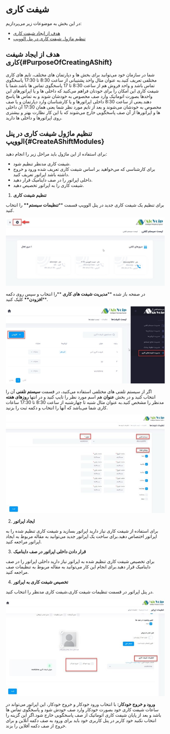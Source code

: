 # شیفت کاری

در این بخش به موضوعات زیر می‌پردازیم:
- [هدف از ایجاد شیفت کاری ](#PurposeOfCreatingAShift)
- [تنظیم ماژول شیفت کاری در پنل الوویپ ](#CreateAShiftModules)

## هدف از ایجاد شیفت کاری{#PurposeOfCreatingAShift}

شما در سازمان خود می‌توانید برای بخش ها و دپارتمان های مختلف، تایم های کاری مختلفی تعریف کنید.به عنوان مثال واحد پشتیبانی از ساعت 8:30 تا 17:30 پاسخگوی تماس باشد و  واحد فروش هم از ساعت 8:30 تا 17 پاسخگوی تماس ها باشد.شما با شیفت کاری این امکان را برای خودتان فراهم می‌کنید که داخلی ها و یا اپراتورهای این واحدها بصورت اتوماتیک وارد صف  مخصوص به خودشان شوند و  به تماس ها پاسخ دهند.یعنی از ساعت 8:30 داخلی اپراتورها و یا کارشناسان وارد دپارتمان و یا صف مخصوص به خودشان می‌شوند و بعد از تایم مورد نظر شما یعنی همان 17:30 آن داخلی ها و اپراتورها از آن صف پاسخگویی خارج می‌شوند که با این کار نظارت بهتر و بیشتری روی اپراتورها و داخلی ها دارید.




## تنظیم ماژول شیفت کاری در پنل الوویپ{#CreateAShiftModules}

برای استفاده از این ماژول باید مراحل زیر را انجام دهید:

- شیفت کاری مدنظر تنظیم شود.
- برای کارشناسی که می‌خواهید بر اساس شیفت کاری تعریف شده ورود و خروج داشته باشد اپراتور تعریف کنید.
- داخلی اپراتور را در صف داینامیک قرار دهید.
- شیفت کاری را به اپراتور تخصیص دهید.

1. **تنظیم شیفت کاری**

برای تنظیم یک شیفت کاری جدید در پنل الوویپ قسمت \*\***تنظیمات سیستم\*\*** را انتخاب ‌کنید. <br>

![مسیر تنظیمات شیفت های کاری ](./Images/workshift001.jpeg)

در صفحه باز شده \*\***مدیریت شیفت های کاری** \*\*را انتخاب و سپس روی دکمه \*\***افزودن\*\*** کلیک کنید. <br>

![مسیر تنظیمات شیفت های کاری ](./Images/workshift002.jpeg)

اگر از سیستم تلفنی های مختلفی استفاده می‌کنید، در قسمت **سیستم تلفنی** آن را انتخاب کنید و در بخش **عنوان** هم اسم مورد نظر را تایپ کنید و در انتها **روزهای هفته** مدنظر را مشخص کنید.به عنوان مثال شنبه تا چهارشنبه از ساعت 8:30 تا 17:30 ساعات کاری شما می‌باشد که آنها را انتخاب و دکمه ثبت را بزنید.<br>




![مسیر تنظیمات شیفت های کاری ](./Images/workshift003.jpeg)

2. **ایجاد اپراتور**

برای استفاده از شیفت کاری نیاز دارید اپراتور بسازید و شیفت کاری تنظیم شده را به اپراتور اختصاص دهید.برای ساخت یک اپراتور جدید می‌توانید به مقاله مربوط به ایجاد اپراتور مراجعه کنید.<br>

3. **قرار دادن داخلی اپراتور در صف داینامیک**

برای تخصیص شیفت کاری تنظیم شده به اپراتور نیاز دارید داخلی اپراتور را در صف داینامیک قرار دهید.برای انجام این کار می‌توانید به مقاله مربوط به تنظیمات صف مراجعه کنید.


4. **تخصیص شیفت کاری به اپراتور**

در پنل اپراتور در قسمت تنظیمات شیفت کاری،شیفت کاری مدنظر را انتخاب کنید.<br>

![مسیر تنظیمات شیفت های کاری ](./Images/workshift004.jpeg)

**ورود و خروج خودکار:**
با انتخاب ورود خودکار و خروج خودکار، این اپراتور می‌تواند در ساعات شیفت کاری خود بصورت خودکار وارد صف خودش شود و پاسخگوی تماس ها باشد و بعد از پایان شیفت کاری اتوماتیک از صف پاسخگویی خارج شود.اگر این گزینه را انتخاب نکنید خود کاربر در پنل کاربری خود باید برای ورود به صف دکمه آنلاین و برای خروج از صف دکمه آفلاین را بزند.
<br>